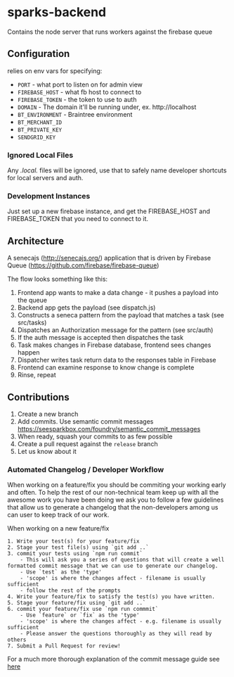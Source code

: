 # sparks-backend

Contains the node server that runs workers against the firebase queue

## Configuration

relies on env vars for specifying:

* `PORT` - what port to listen on for admin view
* `FIREBASE_HOST` - what fb host to connect to
* `FIREBASE_TOKEN` - the token to use to auth
* `DOMAIN` - The domain it'll be running under, ex. http://localhost
* `BT_ENVIRONMENT` - Braintree environment
* `BT_MERCHANT_ID`
* `BT_PRIVATE_KEY`
* `SENDGRID_KEY`

### Ignored Local Files

Any *.local.* files will be ignored, use that to safely name developer shortcuts for local servers and auth.

### Development Instances

Just set up a new firebase instance, and get the FIREBASE_HOST and FIREBASE_TOKEN that you need to connect to it.

## Architecture

A senecajs (http://senecajs.org/) application that is driven by Firebase Queue
(https://github.com/firebase/firebase-queue)

The flow looks something like this:

1. Frontend app wants to make a data change - it pushes a payload into the queue
2. Backend app gets the payload (see dispatch.js)
3. Constructs a seneca pattern from the payload that matches a task (see src/tasks)
4. Dispatches an Authorization message for the pattern (see src/auth)
5. If the auth message is accepted then dispatches the task
6. Task makes changes in Firebase database, frontend sees changes happen
7. Dispatcher writes task return data to the responses table in Firebase
8. Frontend can examine response to know change is complete
9. Rinse, repeat

## Contributions

1. Create a new branch
2. Add commits. Use semantic commit messages https://seesparkbox.com/foundry/semantic_commit_messages
3. When ready, squash your commits to as few possible
4. Create a pull request against the `release` branch
5. Let us know about it

### Automated Changelog / Developer Workflow

When working on a feature/fix you should be commiting your working early and often.
To help the rest of our non-technical team keep up with all the awesome work you have been doing we ask you to 
follow a few guidelines that allow us to generate a changelog that the non-developers among us can user to keep track of our work.

When working on a new feature/fix 

    1. Write your test(s) for your feature/fix 
    2. Stage your test file(s) using `git add ..`
    3. commit your tests using `npm run commit`
        - This will ask you a series of questions that will create a well formatted commit message that we can use to generate our changelog.
        - Use `test` as the 'type'
        - 'scope' is where the changes affect - filename is usually sufficient
        - follow the rest of the prompts
    4. Write your feature/fix to satisfy the test(s) you have written.
    5. Stage your feature/fix using `git add ..`
    6. commit your feature/fix use `npm run commmit`
        - Use `feature` or `fix` as the 'type'
        - 'scope' is where the changes affect - e.g. filename is usually sufficient
        - Please answer the questions thoroughly as they will read by others
    7. Submit a Pull Request for review!
    
For a much more thorough explanation of the commit message guide see [here](https://docs.google.com/document/d/1QrDFcIiPjSLDn3EL15IJygNPiHORgU1_OOAqWjiDU5Y/edit#)
